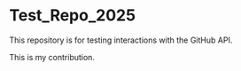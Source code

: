 # Test_Repo_2025

This repository is for testing interactions with the GitHub API.

This is my contribution.
